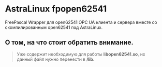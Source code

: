 # AstraLinux fpopen62541
FreePascal Wrapper для open62541 OPC UA клиента и сервера вместе со скомпилированным open62541 под AstraLinux.

## О том, на что стоит обратить внимание.
> Уже содержит необходимую для работы **libopen62541.so**, но данный файл нужно перенести в **/lib**.
